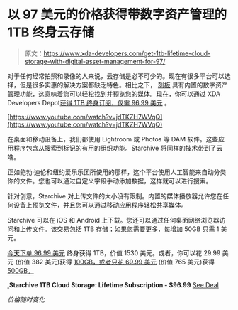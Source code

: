 # 以 97 美元的价格获得带数字资产管理的 1TB 终身云存储

> 原文：<https://www.xda-developers.com/get-1tb-lifetime-cloud-storage-with-digital-asset-management-for-97/>

对于任何经常拍照和录像的人来说，云存储是必不可少的。现在有很多平台可以选择，但是很多实惠的解决方案都缺乏特色。相比之下， [刻板](https://depot.xda-developers.com/sales/starchive-1-tb-individual-plan-cloud-storage-lifetime-subscription?utm_source=xda-developers.com&utm_medium=referral&utm_campaign=starchive-1-tb-individual-plan-cloud-storage-lifetime-subscription&utm_term=scsf-491108&utm_content=a0x1P000004f6CcQAI&scsonar=1) 具有内置的数字资产管理功能，这意味着您可以轻松找到并预览您的媒体。现在，你可以通过 XDA Developers Depot[获得 1TB 终身订阅，仅需 96.99 美元](https://depot.xda-developers.com/sales/starchive-1-tb-individual-plan-cloud-storage-lifetime-subscription?utm_source=xda-developers.com&utm_medium=referral&utm_campaign=starchive-1-tb-individual-plan-cloud-storage-lifetime-subscription&utm_term=scsf-491108&utm_content=a0x1P000004f6CcQAI&scsonar=1) 。

[https://www.youtube.com/watch?v=jdTKZH7WVqQ](https://www.youtube.com/watch?v=jdTKZH7WVqQ)

在桌面和移动设备上，我们都使用 Lightroom 或 Photos 等 DAM 软件。这些应用程序包含从搜索到标记的有用的组织功能。Starchive 将同样的技术带到了云端。

正如鲍勃·迪伦和纽约爱乐乐团所使用的那样，这个平台使用人工智能来自动分类你的文件。您也可以通过自定义字段手动添加数据，这样就可以进行搜索。

针对创意，Starchive 对上传文件的大小没有限制。内置的媒体播放器允许您在任何设备上预览文件，并且您可以通过移动应用程序轻松共享媒体。

Starchive 可以在 iOS 和 Android 上下载。您还可以通过任何桌面网络浏览器访问和上传文件。该交易包括 1TB 存储；如果您需要更多，每增加 50GB 只需 1 美元。

[今天下单 96.99 美元](https://depot.xda-developers.com/sales/starchive-1-tb-individual-plan-cloud-storage-lifetime-subscription?utm_source=xda-developers.com&utm_medium=referral&utm_campaign=starchive-1-tb-individual-plan-cloud-storage-lifetime-subscription&utm_term=scsf-491108&utm_content=a0x1P000004f6CcQAI&scsonar=1) 终身获得 1TB，价值 1530 美元。或者，你可以花 29.99 美元 (价值 382 美元)获得 [100GB，或者只花 69.99 美元](https://depot.xda-developers.com/sales/starchive-100gb-cloud-storage-lifetime-subscription?utm_source=xda-developers.com&utm_medium=referral&utm_campaign=starchive-100gb-cloud-storage-lifetime-subscription&utm_term=scsf-491114&utm_content=a0x1P000004f6CcQAI&scsonar=1) (价值 765 美元)获得 [500GB。](https://depot.xda-developers.com/sales/starchive-500gb-cloud-storage-lifetime-subscription?utm_source=xda-developers.com&utm_medium=referral&utm_campaign=starchive-500gb-cloud-storage-lifetime-subscription&utm_term=scsf-491115&utm_content=a0x1P000004f6CcQAI&scsonar=1)

[ ](https://depot.xda-developers.com/sales/starchive-1-tb-individual-plan-cloud-storage-lifetime-subscription?utm_source=xda-developers.com&utm_medium=referral-cta&utm_campaign=starchive-1-tb-individual-plan-cloud-storage-lifetime-subscription&utm_term=scsf-491108&utm_content=a0x1P000004f6CcQAI&scsonar=1)**Starchive 1TB Cloud Storage: Lifetime Subscription - $96.99** [See Deal](https://depot.xda-developers.com/sales/starchive-1-tb-individual-plan-cloud-storage-lifetime-subscription?utm_source=xda-developers.com&utm_medium=referral-cta&utm_campaign=starchive-1-tb-individual-plan-cloud-storage-lifetime-subscription&utm_term=scsf-491108&utm_content=a0x1P000004f6CcQAI&scsonar=1)

*价格随时变化*